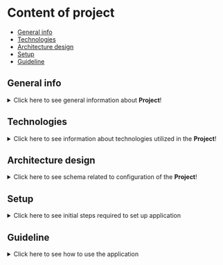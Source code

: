 # Content of project
* [General info](#general-info)
* [Technologies](#technologies)
* [Architecture design](#architecture-design)
* [Setup](#setup)
* [Guideline](#guideline)




## General info
<details>
<summary>Click here to see general information about <b>Project</b>!</summary>
<br>
This app is dedicated to manage shooting range resources. Users can do reservation of particular axes. Basic concept looks as following:
<br>
<ol>
  <li>Admin axes</li>
  <li>User registers account</li>
  <li>User check available axes</li>
  <li>User do reservatin</li>
  <li>(Optional)User/admin deletes reservation</li>
  </ol>
  There are only 2 user types foreseen in the application. User which can manage his own reservations and admin allowed to manage all reservations

</details>

## Technologies
<details>
<summary>Click here to see information about technologies utilized in the <b>Project</b>!</summary>
<br>
Technologies utilized in the frame of this project are:
<br>
<ul>
  <br>
  <li>Django</li>
  <p>Main application localized in container 'web' is based on Django. It allows users to do interaction and it poses as root of whole project.</p>
  <li>Postgres</li>
  <p>PostgreSQL database stores data related to users, axes and reservations.</p>
  <li>Docker</li>
  <p>Docker has been utilized to deploy the app in concept of microservices.</p>
 </ul>
</details>

## Architecture design
<details>
<summary>Click here to see schema related to configuration of the <b>Project</b>!</summary>
<br>
<img src="https://user-images.githubusercontent.com/106651068/182433805-0df64a03-5fea-4b14-8b5b-13f93f939a75.png" width="80%" height="80%"></img>
<br>
</details>

## Setup
<details>
<summary>Click here to see initial steps required to set up application</summary>
<br>
Required action is to download the repository and launch it using Docker.
</details>

## Guideline
<details>
<summary>Click here to see how to use the application</summary>
<br>
Go to main page and click 'Logowanie':
<br>
<img src="https://user-images.githubusercontent.com/106651068/182446906-739444ea-aed9-4b80-afe4-a64f40c2ce53.png" width="50%" height="50%"></img>
<br>
Log in with credentials admin/qapl12!@:
<br>
<img src="https://user-images.githubusercontent.com/106651068/182447094-e70cffe6-c9c4-45ae-aa6b-f37413ae4a2d.png" width="50%" height="50%"></img>
<br>
Now we will add new axis:
<br>
<img src="https://user-images.githubusercontent.com/106651068/182448505-a91ee88e-7e98-4581-a21e-63cbcc017153.png" width="50%" height="50%"></img>
<br>
Fill the form with axis name and description:
<br>
<img src="https://user-images.githubusercontent.com/106651068/182448814-e9e91238-69dd-4a15-8eee-ab85846c748a.png" width="50%" height="50%"></img>
<br>
The axis has been added. Now log out:
<br>
<img src="https://user-images.githubusercontent.com/106651068/182449003-2776d948-7f53-42ca-b173-2806f7e3caec.png" width="50%" height="50%"></img>
<br>
Register new account to add reservation:
<br>
<img src="https://user-images.githubusercontent.com/106651068/182449171-cd97dae9-67df-4f8d-81cc-7449fc403982.png" width="50%" height="50%"></img>
<br>
Fill the form:
<br>
<img src="https://user-images.githubusercontent.com/106651068/182449586-7d59c7b0-482c-4f65-b63f-3c3e6789abb2.png" width="50%" height="50%"></img>
<br>
New user has been created. Now log in into new_user account:
<br>
<img src="https://user-images.githubusercontent.com/106651068/182451157-62a23d6b-12e6-4885-ba7a-8bd06c4353b4.png" width="50%" height="50%"></img>
<br>
Choose axis:
<br>
<img src="https://user-images.githubusercontent.com/106651068/182451342-5794e3fc-6240-4077-915b-05cebf087544.png" width="50%" height="50%"></img>
<br>
Choose axis:
<br>
<img src="https://user-images.githubusercontent.com/106651068/182451342-5794e3fc-6240-4077-915b-05cebf087544.png" width="50%" height="50%"></img>
<br>
Select some date:
<br>
<img src="https://user-images.githubusercontent.com/106651068/182451488-151721fc-3885-4e17-b89b-4cb8aadd8730.png" width="50%" height="50%"></img>
<br>
Choose start and end time and click 'Rezerwuj':
<br>
<img src="https://user-images.githubusercontent.com/106651068/182451602-e84186f2-96d8-48d8-ab1b-1e5831bcaa8a.png" width="50%" height="50%"></img>
<br>
Now your reservation is visible:
<br>
<img src="https://user-images.githubusercontent.com/106651068/182451775-52b9ada1-68a5-42a4-b040-7e389bb3fb9a.png" width="50%" height="50%"></img>
<br>
Log out and log in again with admin credentials (admin/qapl12!@). Go to newly created axis and choose the lastly made reservation:
<br>
<img src="https://user-images.githubusercontent.com/106651068/182452291-ddb9a646-d4fc-4abe-878a-7c30fd6f1255.png" width="50%" height="50%"></img>
<br>
As admin you are able to delete reservation:
<br>
<img src="https://user-images.githubusercontent.com/106651068/182452442-197a2f26-963a-44fa-9136-9abcdfa201f8.png" width="50%" height="50%"></img>
<br>

</details>
